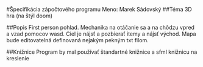 #Špecifikácia zápočtového programu
Meno: Marek Sádovský
##Téma
3D hra (na štýl doom)

##Popis
First person pohlad. Mechanika na otáčanie sa a na chôdzu vpred a vzad pomocov wasd.
Ciel je nájsť a pozbierať itemy a nájsť východ. Mapa bude editovatelná definovaná 
nejakým pekným txt filom. 

##Knižnice
Program by mal používať štandartné knižnice a sfml knižnicu na kreslenie


